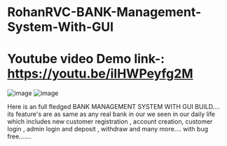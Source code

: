 # RohanRVC-BANK-Management-System-With-GUI
# Youtube video Demo link-: https://youtu.be/iIHWPeyfg2M
![image](https://github.com/RohanRVC/RohanRVC-BANK-Management-System-With-GUI/assets/80825254/c453407e-c1ad-44a4-9c8b-c444b55ffebf)
![image](https://github.com/RohanRVC/RohanRVC-BANK-Management-System-With-GUI/assets/80825254/f82b9c75-666b-4f2c-a0db-c2b2fefa85d4)

Here is an full fledged BANK MANAGEMENT SYSTEM WITH GUI BUILD....  its feature's are as same as any real bank in our we seen in our  daily life which includes new customer registration , account creation, customer login , admin login and deposit , withdraw and many more.... with bug free.......
